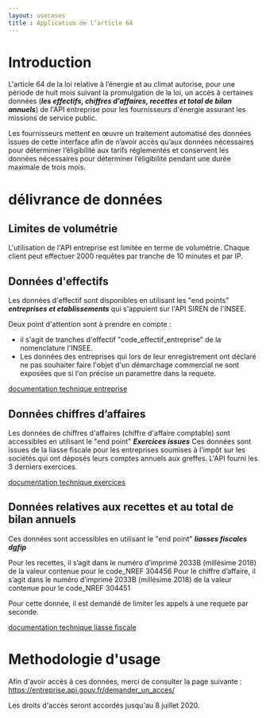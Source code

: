 ```yaml
---
layout: usecases
title : Application de l’article 64
---
```

# Introduction
L'article 64 de la loi relative à l’énergie et au climat autorise, pour une période de huit mois suivant la promulgation de la loi, un accès à certaines données (***les effectifs, chiffres d’affaires, recettes et total de bilan annuels***) de l'API entreprise pour les fournisseurs d'énergie assurant les missions de service public.

Les fournisseurs mettent en œuvre un traitement automatisé des données issues de cette interface afin de n’avoir accès qu’aux données nécessaires pour déterminer l’éligibilité aux tarifs réglementés et conservent les données nécessaires pour déterminer l’éligibilité pendant une durée maximale de trois mois.

# délivrance de données

## Limites de volumétrie
L'utilisation de l'API entreprise est limitée en terme de volumétrie. Chaque client peut effectuer 2000 requêtes par tranche de 10 minutes et par IP.

## Données d'effectifs

Les données d'effectif sont disponibles en utilisant les "end points" ***entreprises et etablissements*** qui s'appuient sur l'API SIREN de l'INSEE.

Deux point d'attention sont à prendre en compte :
- il s'agit de tranches d'effectif "code_effectif_entreprise"  de la nomenclature  l'INSEE.
- Les données des entreprises qui lors de leur enregistrement ont déclaré ne pas souhaiter faire l'objet d'un démarchage commercial ne sont exposées que si l'on précise un paramettre dans la requete.

[documentation technique entreprise](https://doc.entreprise.api.gouv.fr/#entreprises)

## Données chiffres d’affaires

Les données de chiffres d'affaires (chiffre d'affaire comptable) sont accessibles en utilisant le "end point" ***Exercices issues*** 
Ces données sont issues de la liasse fiscale pour les entreprises soumises à l'impôt sur les sociétés qui ont déposés leurs comptes annuels aux greffes. 
L'API fourni les 3 derniers exercices.

[documentation technique exercices](https://doc.entreprise.api.gouv.fr/#exercices)

## Données relatives aux recettes et au total de bilan annuels
Ces données sont accessibles en utilisant le "end point" ***liasses fiscales dgfip***

Pour les recettes, il s’agit dans le numéro d’imprimé 2033B (millésime 2018) de la valeur contenue pour le code_NREF 304456
Pour le chiffre d’affaire, il s’agit dans le numéro d’imprimé 2033B (millésime 2018) de la valeur contenue pour le code_NREF 304451

Pour cette donnée, il est demandé de limiter les appels à une requete par seconde.

[documentation technique liasse fiscale](https://doc.entreprise.api.gouv.fr/#liasses-fiscales-dgfip)

# Methodologie d'usage 
Afin d'avoir accès à ces données, merci de consulter la page suivante :
https://entreprise.api.gouv.fr/demander_un_acces/

Les droits d'accès seront accordés jusqu'au 8 juillet 2020.  


